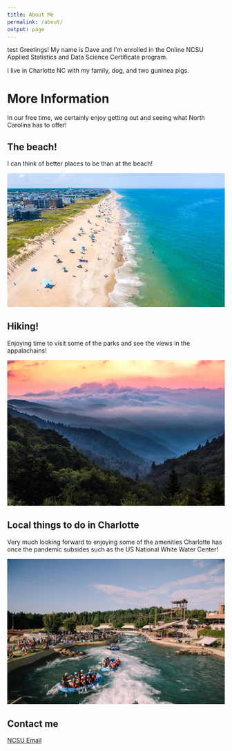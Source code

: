 ```yaml
---
title: About Me
permalink: /about/
output: page
---
```


 test Greetings!  My name is Dave and I'm enrolled in the Online NCSU Applied Statistics and Data Science Certificate program.

I live in Charlotte NC with my family, dog, and two guninea pigs.

# More Information 

In our free time, we certainly enjoy getting out and seeing what North Carolina has to offer!

## The beach!

I can think of better places to be than at the beach!

![OBX](https://github.com/dberger2/dberger2.github.io/blob/master/images/OBX.webp)

## Hiking!

Enjoying time to visit some of the parks and see the views in the appalachains!

![Hiking](https://github.com/dberger2/dberger2.github.io/blob/master/images/Mountains.jpg)

## Local things to do in Charlotte

Very much looking forward to enjoying some of the amenities Charlotte has once the pandemic subsides such as the US National White Water Center!

![Rafting](https://github.com/dberger2/dberger2.github.io/blob/master/images/whitewater.jpg)

## Contact me

[NCSU Email](dberger2@NCSU.edu)
